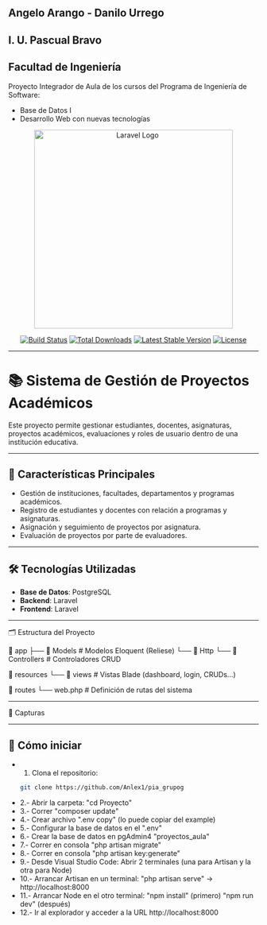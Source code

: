 ## Angelo Arango - Danilo Urrego
## I. U. Pascual Bravo
## Facultad de Ingeniería

Proyecto Integrador de Aula de los cursos del Programa de Ingeniería de Software:
- Base de Datos I
- Desarrollo Web con nuevas tecnologías


<p align="center"><a href="https://laravel.com" target="_blank"><img src="https://raw.githubusercontent.com/laravel/art/master/logo-lockup/5%20SVG/2%20CMYK/1%20Full%20Color/laravel-logolockup-cmyk-red.svg" width="400" alt="Laravel Logo"></a></p>

<p align="center">
<a href="https://github.com/laravel/framework/actions"><img src="https://github.com/laravel/framework/workflows/tests/badge.svg" alt="Build Status"></a>
<a href="https://packagist.org/packages/laravel/framework"><img src="https://img.shields.io/packagist/dt/laravel/framework" alt="Total Downloads"></a>
<a href="https://packagist.org/packages/laravel/framework"><img src="https://img.shields.io/packagist/v/laravel/framework" alt="Latest Stable Version"></a>
<a href="https://packagist.org/packages/laravel/framework"><img src="https://img.shields.io/packagist/l/laravel/framework" alt="License"></a>
</p>

---

# 📚 Sistema de Gestión de Proyectos Académicos

Este proyecto permite gestionar estudiantes, docentes, asignaturas, proyectos académicos, evaluaciones y roles de usuario dentro de una institución educativa.

---

## 🧩 Características Principales

- Gestión de instituciones, facultades, departamentos y programas académicos.
- Registro de estudiantes y docentes con relación a programas y asignaturas.
- Asignación y seguimiento de proyectos por asignatura.
- Evaluación de proyectos por parte de evaluadores.

---

## 🛠️ Tecnologías Utilizadas

- **Base de Datos**: PostgreSQL
- **Backend**: Laravel
- **Frontend**: Laravel

---

🗂️ Estructura del Proyecto

📁 app
├── 📁 Models               # Modelos Eloquent (Reliese)
└── 📁 Http
    └── 📁 Controllers     # Controladores CRUD

📁 resources
└── 📁 views               # Vistas Blade (dashboard, login, CRUDs...)

📁 routes
└── web.php               # Definición de rutas del sistema

---

📸 Capturas



---

## 🚀 Cómo iniciar

- 1. Clona el repositorio:
   ```bash
   git clone https://github.com/Anlex1/pia_grupog
- 2.- Abrir la carpeta: "cd Proyecto"
- 3.- Correr "composer update" 
- 4.- Crear archivo ".env copy" (lo puede copiar del example) 
- 5.- Configurar la base de datos en el ".env" 
- 6.- Crear la base de datos en pgAdmin4 "proyectos_aula" 
- 7.- Correr en consola "php artisan migrate"
- 8.- Correr en consola "php artisan key:generate"
- 9.- Desde Visual Studio Code: Abrir 2 terminales (una para Artisan y la otra para Node) 
- 10.- Arrancar Artisan en un terminal: "php artisan serve" -> http://localhost:8000 
- 11.- Arrancar Node en el otro terminal: "npm install" (primero) "npm run dev" (después) 
- 12.- Ir al explorador y acceder a la URL http://localhost:8000


